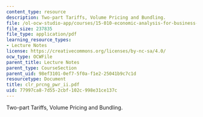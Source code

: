 ```yaml
---
content_type: resource
description: Two-part Tariffs, Volume Pricing and Bundling.
file: /ol-ocw-studio-app/courses/15-010-economic-analysis-for-business-decisions-fall-2004/77997ca87d552cbf102c998e31ce137c_clr_prcng_pwr_ii.pdf
file_size: 237835
file_type: application/pdf
learning_resource_types:
- Lecture Notes
license: https://creativecommons.org/licenses/by-nc-sa/4.0/
ocw_type: OCWFile
parent_title: Lecture Notes
parent_type: CourseSection
parent_uid: 98ef3101-0ef7-5f0a-f1e2-25041b9c7c1d
resourcetype: Document
title: clr_prcng_pwr_ii.pdf
uid: 77997ca8-7d55-2cbf-102c-998e31ce137c
---
```

Two-part Tariffs, Volume Pricing and Bundling.